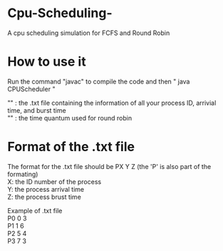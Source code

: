 # Cpu-Scheduling-
A cpu scheduling simulation for FCFS and Round Robin

# How to use it

Run the command "javac"  to compile the code and then " java CPUScheduler <filepath> <time quantum> " <br/>
  
"<filepath>" : the .txt file containing the information of all your process ID, arrivial time, and burst time <br/>
"<time quantum>" : the time quantum used for round robin <br/>
  
# Format of the .txt file  
The format for the .txt file should be PX Y Z (the 'P' is also part of the formating) <br/>
X: the ID number of the process <br/>
Y: the process arrival time <br/>
Z: the process brust time <br/>

Example of .txt file <br/>
P0 0 3 <br/>
P1 1 6 <br/>
P2 5 4<br/>
P3 7 3  <br/>
